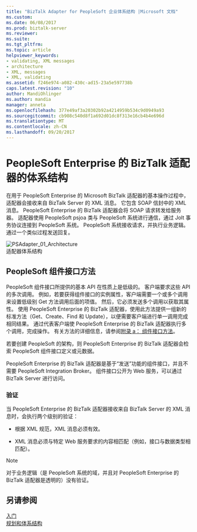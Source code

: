 ```yaml
---
title: "BizTalk Adapter for PeopleSoft 企业体系结构 |Microsoft 文档"
ms.custom: 
ms.date: 06/08/2017
ms.prod: biztalk-server
ms.reviewer: 
ms.suite: 
ms.tgt_pltfrm: 
ms.topic: article
helpviewer_keywords:
- validating, XML messages
- architecture
- XML, messages
- XML, validating
ms.assetid: f246e974-a082-430c-ad15-23a5e597738b
caps.latest.revision: "10"
author: MandiOhlinger
ms.author: mandia
manager: anneta
ms.openlocfilehash: 377e49af3a20302b92a4214959b534c9d0949a93
ms.sourcegitcommit: cb908c540d8f1a692d01dc8f313e16cb4b4e696d
ms.translationtype: MT
ms.contentlocale: zh-CN
ms.lasthandoff: 09/20/2017
---
```

# <a name="architecture-of-biztalk-adapter-for-peoplesoft-enterprise"></a>PeopleSoft Enterprise 的 BizTalk 适配器的体系结构
在用于 PeopleSoft Enterprise 的 Microsoft BizTalk 适配器的基本操作过程中，适配器会接收来自 BizTalk Server 的 XML 消息。 它包含 SOAP 信封中的 XML 消息。 PeopleSoft Enterprise 的 BizTalk 适配器会将 SOAP 请求转发给服务器。 适配器使用 PeopleSoft psjoa 类与 PeopleSoft 系统进行通信，通过 Jolt 事务协议连接到 PeopleSoft 系统。 PeopleSoft 系统接收请求，并执行业务逻辑。 通过一个类似过程发送回复。  
  
 ![](../core/media/psadapter-01-architecture.gif "PSAdapter_01_Architecture")  
适配器体系结构  
  
## <a name="peoplesoft-component-interface-methods"></a>PeopleSoft 组件接口方法  
 PeopleSoft 组件接口所提供的基本 API 在性质上是低级的。 客户端要求这些 API 的多次调用。 例如，若要获得组件接口的实例属性，客户端需要一个或多个调用来设置低级别 Get 方法调用后面的项值。 然后，它必须发送多个调用以获取其属性。 使用 PeopleSoft Enterprise 的 BizTalk 适配器，使用此方法提供一组新的标准方法（Get、Create、Find 和 Update），以便需要客户端进行单一调用完成相同结果。 通过代表客户端使 PeopleSoft Enterprise 的 BizTalk 适配器执行多个调用，完成操作。 有关方法的详细信息，请参阅[附录 a： 组件接口方法](../core/appendix-a-component-interface-methods.md)。  
  
 若要创建 PeopleSoft 的架构，则 PeopleSoft Enterprise 的 BizTalk 适配器会检索 PeopleSoft 组件接口定义或元数据。  
  
 PeopleSoft Enterprise 的 BizTalk 适配器是基于“发送”功能的组件接口，并且不需要 PeopleSoft Integration Broker。 组件接口公开为 Web 服务，可以通过 BizTalk Server 进行访问。  
  
### <a name="validation"></a>验证  
 当 PeopleSoft Enterprise 的 BizTalk 适配器接收来自 BizTalk Server 的 XML 消息时，会执行两个级别的验证：  
  
-   根据 XML 规范，XML 消息必须有效。  
  
-   XML 消息必须与特定 Web 服务要求的内容相匹配（例如，接口与数据类型相匹配）。  
  
> [!NOTE]
>  对于业务逻辑（是 PeopleSoft 系统的域，并且对 PeopleSoft Enterprise 的 BizTalk 适配器是透明的）没有验证。  
  
## <a name="see-also"></a>另请参阅  
 [入门](../core/getting-started-with-biztalk-adapter-for-peoplesoft-enterprise.md)   
 [规划和体系结构](../core/planning-and-architecture13.md)